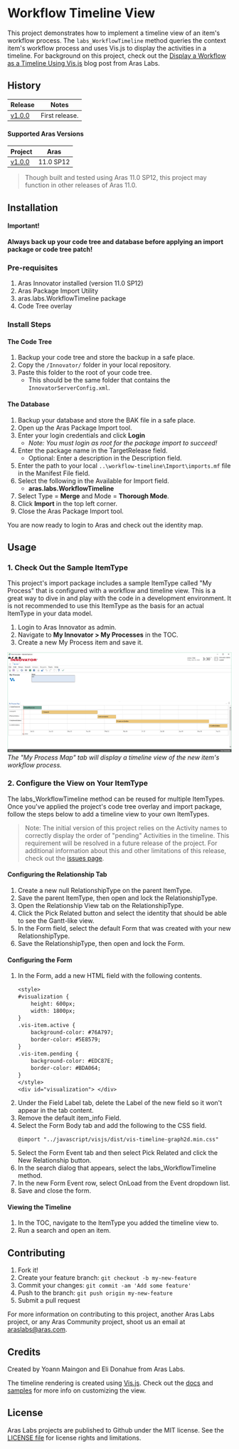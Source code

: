 # Workflow Timeline View

This project demonstrates how to implement a timeline view of an item's workflow process. The `labs_WorkflowTimeline` method queries the context item's workflow process and uses Vis.js to display the activities in a timeline. For background on this project, check out the [Display a Workflow as a Timeline Using Vis.js](http://community.aras.com/display-a-workflow-as-a-timeline-using-vis-js/) blog post from Aras Labs.

## History

Release | Notes
--------|--------
[v1.0.0](https://github.com/ArasLabs/workflow-timeline/releases/tag/v1.0.0) | First release.

#### Supported Aras Versions

Project | Aras
--------|------
[v1.0.0](https://github.com/ArasLabs/workflow-timeline/releases/tag/v1.0.0) | 11.0 SP12

> Though built and tested using Aras 11.0 SP12, this project may function in other releases of Aras 11.0.

## Installation

#### Important!
**Always back up your code tree and database before applying an import package or code tree patch!**

### Pre-requisites

1. Aras Innovator installed (version 11.0 SP12)
2. Aras Package Import Utility
3. aras.labs.WorkflowTimeline package
4. Code Tree overlay

### Install Steps

#### The Code Tree
1. Backup your code tree and store the backup in a safe place.
2. Copy the `/Innovator/` folder in your local repository.
3. Paste this folder to the root of your code tree.
	* This should be the same folder that contains the `InnovatorServerConfig.xml`.

#### The Database
1. Backup your database and store the BAK file in a safe place.
2. Open up the Aras Package Import tool.
3. Enter your login credentials and click **Login**
    * _Note: You must login as root for the package import to succeed!_
4. Enter the package name in the TargetRelease field.
    * Optional: Enter a description in the Description field.
5. Enter the path to your local `..\workflow-timeline\Import\imports.mf` file in the Manifest File field.
6. Select the following in the Available for Import field.
    * **aras.labs.WorkflowTimeline**
7. Select Type = **Merge** and Mode = **Thorough Mode**.
8. Click **Import** in the top left corner.
9. Close the Aras Package Import tool.

You are now ready to login to Aras and check out the identity map.

## Usage

### 1. Check Out the Sample ItemType

This project's import package includes a sample ItemType called "My Process" that is configured with a workflow and timeline view. This is a great way to dive in and play with the code in a development environment. It is not recommended to use this ItemType as the basis for an actual ItemType in your data model.

1. Login to Aras Innovator as admin.
2. Navigate to **My Innovator > My Processes** in the TOC.
3. Create a new My Process item and save it.

![screenshot](Screenshots/sample.png)
*The "My Process Map" tab will display a timeline view of the new item's workflow process.*

### 2. Configure the View on Your ItemType

The labs_WorkflowTimeline method can be reused for multiple ItemTypes. Once you've applied the project's code tree overlay and import package, follow the steps below to add a timeline view to your own ItemTypes.

> Note: The initial version of this project relies on the Activity names to correctly display the order of "pending" Activities in the timeline. This requirement will be resolved in a future release of the project. For additional information about this and other limitations of this release, check out the [issues page](https://github.com/ArasLabs/workflow-timeline/issues).

#### Configuring the Relationship Tab
1. Create a new null RelationshipType on the parent ItemType.
2. Save the parent ItemType, then open and lock the RelationshipType.
3. Open the Relationship View tab on the RelationshipType.
4. Click the Pick Related button and select the identity that should be able to see the Gantt-like view.
5. In the Form field, select the default Form that was created with your new RelationshipType.
6. Save the RelationshipType, then open and lock the Form.

#### Configuring the Form
1. In the Form, add a new HTML field with the following contents.
    ```(javascript)
    <style>
    #visualization {
        height: 600px; 
        width: 1800px;
    }
    .vis-item.active {
        background-color: #76A797;
        border-color: #5E8579;
    }
    .vis-item.pending {
        background-color: #EDC87E;
        border-color: #BDA064;
    }
    </style>
    <div id="visualization"> </div>
    ```
2. Under the Field Label tab, delete the Label of the new field so it won't appear in the tab content.
3. Remove the default item_info Field.
4. Select the Form Body tab and add the following to the CSS field.
    ```(css)
    @import "../javascript/visjs/dist/vis-timeline-graph2d.min.css"
    ```
5. Select the Form Event tab and then select Pick Related and click the New Relationship button.
6. In the search dialog that appears, select the labs_WorkflowTimeline method.
7. In the new Form Event row, select OnLoad from the Event dropdown list.
8. Save and close the form.

#### Viewing the Timeline
1. In the TOC, navigate to the ItemType you added the timeline view to.
2. Run a search and open an item. 

## Contributing

1. Fork it!
2. Create your feature branch: `git checkout -b my-new-feature`
3. Commit your changes: `git commit -am 'Add some feature'`
4. Push to the branch: `git push origin my-new-feature`
5. Submit a pull request

For more information on contributing to this project, another Aras Labs project, or any Aras Community project, shoot us an email at araslabs@aras.com.

## Credits

Created by Yoann Maingon and Eli Donahue from Aras Labs. 

The timeline rendering is created using [Vis.js](http://visjs.org). Check out the [docs](http://visjs.org/docs/timeline) and [samples](http://visjs.org/timeline_examples.html) for more info on customizing the view.

## License

Aras Labs projects are published to Github under the MIT license. See the [LICENSE file](./LICENSE.md) for license rights and limitations.